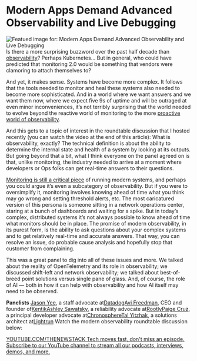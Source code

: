 # Modern Apps Demand Advanced Observability and Live Debugging
![Featued image for: Modern Apps Demand Advanced Observability and Live Debugging](https://cdn.thenewstack.io/media/2024/07/4a3a37d6-observability-1024x576.jpg)
Is there a more surprising buzzword over the past half decade than [observability](https://thenewstack.io/observability/)? Perhaps Kubernetes… But in general, who could have predicted that monitoring 2.0 would be something that vendors were clamoring to attach themselves to?

And yet, it makes sense. Systems have become more complex. It follows that the tools needed to monitor and heal these systems also needed to become more sophisticated. And in a world where we want answers and we want them now, where we expect five 9s of uptime and will be outraged at even minor inconveniences, it’s not terribly surprising that the world needed to evolve beyond the reactive world of monitoring to the more [proactive world of observability](https://thenewstack.io/conversations-im-sick-of-having-about-observability/).

And this gets to a topic of interest in the roundtable discussion that I hosted recently (you can watch the video at the end of this article): What is observability, exactly? The technical definition is about the ability to determine the internal state and health of a system by looking at its outputs. But going beyond that a bit, what I think everyone on the panel agreed on is that, unlike monitoring, the industry needed to arrive at a moment where developers or Ops folks can get real-time answers to their questions.

[Monitoring is still a critical piece](https://thenewstack.io/next-gen-observability-monitoring-and-analytics-in-platform-engineering/) of running modern systems, and perhaps you could argue it’s even a subcategory of observability. But if you were to oversimplify it, monitoring involves knowing ahead of time what you think may go wrong and setting threshold alerts, etc. The most caricatured version of this persona is someone sitting in a network operations center, staring at a bunch of dashboards and waiting for a spike.
But in today’s complex, distributed systems it’s not always possible to know ahead of time what monitors should be in place. The promise of modern observability, in its purest form, is the ability to ask questions about your complex systems and to get relatively real-time and accurate answers. That way, you can resolve an issue, do probable cause analysis and hopefully stop that customer from complaining.

This was a great panel to dig into all of these issues and more. We talked about the reality of OpenTelemetry and its role in observability; we discussed shift-left and network observability; we talked about best-of-breed point solutions versus single pane of glass. And, of course, the role of AI — both in how it can help with observability and how AI itself may need to be observed.

**Panelists**
[Jason Yee](https://www.linkedin.com/in/gitbisect/), a staff advocate at[Datadog](https://www.datadoghq.com/)[Avi Freedman](https://www.linkedin.com/in/avifreedman/), CEO and founder of[Kentik](https://www.kentik.com/)[Ashley Sawatsky](https://www.linkedin.com/in/ashsawatsky), a reliability advocate at[Rootly](https://rootly.com/)[Paige Cruz](https://www.linkedin.com/in/paigerduty/), a principal developer advocate at[Chronosphere](https://chronosphere.io/)[Tal Yitzhak](https://www.linkedin.com/in/talyitzhak), a solutions architect at[Lightrun](https://lightrun.com/)
Watch the modern observability roundtable discussion below:

[
YOUTUBE.COM/THENEWSTACK
Tech moves fast, don't miss an episode. Subscribe to our YouTube
channel to stream all our podcasts, interviews, demos, and more.
](https://youtube.com/thenewstack?sub_confirmation=1)